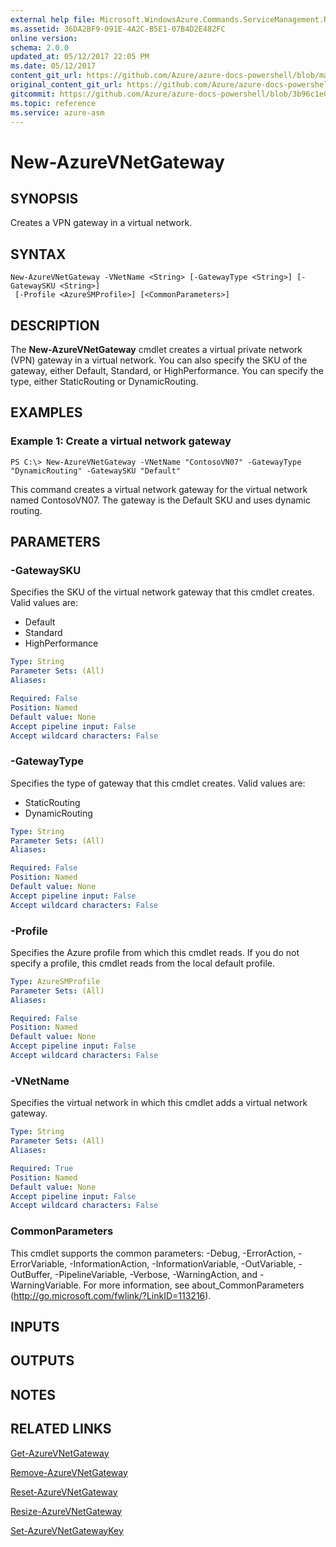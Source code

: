 ```yaml
---
external help file: Microsoft.WindowsAzure.Commands.ServiceManagement.Network.dll-Help.xml
ms.assetid: 36DA2BF9-091E-4A2C-B5E1-07B4D2E482FC
online version:
schema: 2.0.0
updated_at: 05/12/2017 22:05 PM
ms.date: 05/12/2017
content_git_url: https://github.com/Azure/azure-docs-powershell/blob/master/azureps-cmdlets-docs/ServiceManagement/Azure/v4.0.0/New-AzureVNetGateway.md
original_content_git_url: https://github.com/Azure/azure-docs-powershell/blob/master/azureps-cmdlets-docs/ServiceManagement/Azure/v4.0.0/New-AzureVNetGateway.md
gitcommit: https://github.com/Azure/azure-docs-powershell/blob/3b96c1e0b28fc56dfbf6de55728d5478e0d02def
ms.topic: reference
ms.service: azure-asm
---
```


# New-AzureVNetGateway

## SYNOPSIS
Creates a VPN gateway in a virtual network.

## SYNTAX

```
New-AzureVNetGateway -VNetName <String> [-GatewayType <String>] [-GatewaySKU <String>]
 [-Profile <AzureSMProfile>] [<CommonParameters>]
```

## DESCRIPTION
The **New-AzureVNetGateway** cmdlet creates a virtual private network (VPN) gateway in a virtual network.
You can also specify the SKU of the gateway, either Default, Standard, or HighPerformance.
You can specify the type, either StaticRouting or DynamicRouting.

## EXAMPLES

### Example 1: Create a virtual network gateway
```
PS C:\> New-AzureVNetGateway -VNetName "ContosoVN07" -GatewayType "DynamicRouting" -GatewaySKU "Default"
```

This command creates a virtual network gateway for the virtual network named ContosoVN07.
The gateway is the Default SKU and uses dynamic routing.

## PARAMETERS

### -GatewaySKU
Specifies the SKU of the virtual network gateway that this cmdlet creates.
Valid values are: 

- Default 
- Standard 
- HighPerformance

```yaml
Type: String
Parameter Sets: (All)
Aliases: 

Required: False
Position: Named
Default value: None
Accept pipeline input: False
Accept wildcard characters: False
```

### -GatewayType
Specifies the type of gateway that this cmdlet creates.
Valid values are: 

- StaticRouting 
- DynamicRouting

```yaml
Type: String
Parameter Sets: (All)
Aliases: 

Required: False
Position: Named
Default value: None
Accept pipeline input: False
Accept wildcard characters: False
```

### -Profile
Specifies the Azure profile from which this cmdlet reads. 
If you do not specify a profile, this cmdlet reads from the local default profile.

```yaml
Type: AzureSMProfile
Parameter Sets: (All)
Aliases: 

Required: False
Position: Named
Default value: None
Accept pipeline input: False
Accept wildcard characters: False
```

### -VNetName
Specifies the virtual network in which this cmdlet adds a virtual network gateway.

```yaml
Type: String
Parameter Sets: (All)
Aliases: 

Required: True
Position: Named
Default value: None
Accept pipeline input: False
Accept wildcard characters: False
```

### CommonParameters
This cmdlet supports the common parameters: -Debug, -ErrorAction, -ErrorVariable, -InformationAction, -InformationVariable, -OutVariable, -OutBuffer, -PipelineVariable, -Verbose, -WarningAction, and -WarningVariable. For more information, see about_CommonParameters (http://go.microsoft.com/fwlink/?LinkID=113216).

## INPUTS

## OUTPUTS

## NOTES

## RELATED LINKS

[Get-AzureVNetGateway](./Get-AzureVNetGateway.md)

[Remove-AzureVNetGateway](./Remove-AzureVNetGateway.md)

[Reset-AzureVNetGateway](./Reset-AzureVNetGateway.md)

[Resize-AzureVNetGateway](./Resize-AzureVNetGateway.md)

[Set-AzureVNetGatewayKey](./Set-AzureVNetGatewayKey.md)


